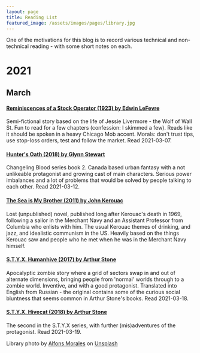 ```yaml
---
layout: page 
title: Reading List 
featured_image: /assets/images/pages/library.jpg
---
```


One of the motivations for this blog is to record various technical and non-technical reading - with some short notes on
each.


# 2021
## March
#### [Reminiscences of a Stock Operator (1923) by Edwin LeFevre](https://read.amazon.co.uk/kp/embed?asin=B08621D8GJ&preview=newtab&linkCode=kpe&ref_=cm_sw_r_kb_dp_ZVX15HRPT77ZBHN46F87&tag=zadacka-21)
Semi-fictional story based on the life of Jessie Livermore - the Wolf of Wall St. 
Fun to read for a few chapters (confession: I skimmed a few). 
Reads like it should be spoken in a heavy Chicago Mob accent.
Morals: don't trust tips, use stop-loss orders, test and follow the market. Read 2021-03-07.

#### [Hunter's Oath (2018) by Glynn Stewart](https://www.amazon.co.uk/dp/B07D6317MG/ref=cm_sw_em_r_mt_dp_E0924S4JN647PV85RKGY)
Changeling Blood series book 2. Canada based urban fantasy with a not unlikeable protagonist and growing cast of main characters. Serious power imbalances and a lot of problems that would be solved by people talking to each other. Read 2021-03-12.

#### [The Sea is My Brother (2011) by John Kerouac](https://amzn.to/3ezHmgf)
Lost (unpublished) novel, published long after Kerouac's death in 1969, following a sailor in the Merchant Navy and an Assistant Professor from Columbia who enlists with him. The usual Kerouac themes of drinking, and jazz, and idealistic communism in the US. Heavily based on the things Kerouac saw and people who he met when he was in the Merchant Navy himself.

#### [S.T.Y.X. Humanhive (2017) by Arthur Stone](https://www.amazon.co.uk/dp/B075XMPMQX/ref=cm_sw_em_r_mt_dp_37G0M5KMS63F3R9V2GT6)
Apocalyptic zombie story where a grid of sectors swap in and out of alternate dimensions, bringing people from 'normal' worlds through to a zombie world. Inventive, and with a good protagonist. Translated into English from Russian - the original contains some of the curious social bluntness that seems common in Arthur Stone's books. Read 2021-03-18.

#### [S.T.Y.X. Hivecat (2018) by Arthur Stone](https://www.amazon.co.uk/dp/B07DVGF478/ref=cm_sw_em_r_mt_dp_7XRB8MN7T91WS5AT1KZF)
The second in the S.T.Y.X series, with further (mis)adventures of the protagonist. Read 2021-03-19.

<span>Library photo by <a href="https://unsplash.com/@alfonsmc10?utm_source=unsplash&amp;utm_medium=referral&amp;utm_content=creditCopyText">
Alfons Morales</a>
on <a href="https://unsplash.com/s/photos/library?utm_source=unsplash&amp;utm_medium=referral&amp;utm_content=creditCopyText">
Unsplash</a></span>

